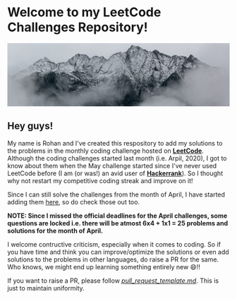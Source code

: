 # Welcome to my LeetCode Challenges Repository!

<img src = "Background Image.jpg">

## Hey guys!

My name is Rohan and I've created this respository to add my solutions to the problems in the monthly coding challenge hosted on [**LeetCode**](https://leetcode.com/explore/). Although the coding challenges started last month (i.e. Arpil, 2020), I got to know about them when the May challenge started since I've never used LeetCode before (I am (or was!) an avid user of [**Hackerrank**](https://www.hackerrank.com/DeathStroke96)). So I thought why not restart my competitive coding streak and improve on it!

Since I can still solve the challenges from the month of April, I have started adding them [here](April), so do check those out too.

**NOTE: Since I missed the official deadlines for the April challenges, some questions are locked i.e. there will be atmost 6x4 + 1x1 = 25 problems and solutions for the month of April.** 

I welcome contructive criticism, especially when it comes to coding. So if you have time and think you can improve/optimize the solutions or even add solutions to the problems in other languages, do raise a PR for the same. Who knows, we might end up learning something entirely new :smile:!!

If you want to raise a PR, please follow [*pull_request_template.md*](.github/pull_request_template.md). This is just to maintain uniformity.
